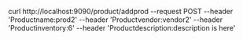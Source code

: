 curl http://localhost:9090/product/addprod --request POST --header 'Productname:prod2' --header 'Productvendor:vendor2' --header 'Productinventory:6' --header 'Productdescription:description is here'


